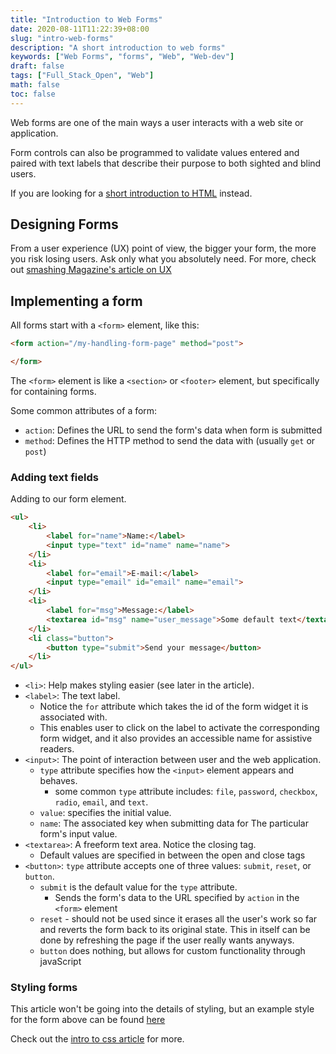 ```yaml
---
title: "Introduction to Web Forms"
date: 2020-08-11T11:22:39+08:00
slug: "intro-web-forms"
description: "A short introduction to web forms"
keywords: ["Web Forms", "forms", "Web", "Web-dev"]
draft: false
tags: ["Full_Stack_Open", "Web"]
math: false
toc: false
---
```


Web forms are one of the main ways a user interacts with a web site or application.

Form controls can also be programmed to validate values entered and paired with text labels that describe their purpose to both sighted and blind users.

If you are looking for a [short introduction to HTML](../part%200/html.md) instead.

## Designing Forms

From a user experience (UX) point of view, the bigger your form, the more you risk losing users. Ask only what you absolutely need. For more, check out [smashing Magazine's article on UX](https://www.smashingmagazine.com/2018/08/ux-html5-mobile-form-part-1/)

## Implementing a form

All forms start with a `<form>` element, like this:

```HTML
<form action="/my-handling-form-page" method="post">

</form>
```

The `<form>` element is like a `<section>` or `<footer>` element, but specifically for containing forms.

Some common attributes of a form:

- `action`: Defines the URL to send the form's data when form is submitted
- `method`: Defines the HTTP method to send the data with (usually `get` or `post`)

### Adding text fields

Adding to our form element.

```HTML
<ul>
    <li>
        <label for="name">Name:</label>
        <input type="text" id="name" name="name">
    </li>
    <li>
        <label for="email">E-mail:</label>
        <input type="email" id="email" name="email">
    </li>
    <li>
        <label for="msg">Message:</label>
        <textarea id="msg" name="user_message">Some default text</textarea>
    </li>
    <li class="button">
        <button type="submit">Send your message</button>
    </li>
</ul>
 ```

- `<li>`: Help makes styling easier (see later in the article). 
- `<label>`: The text label.
  - Notice the `for` attribute which takes the id of the form widget it is associated with.
  - This enables user to click on the label to activate the corresponding form widget, and it also provides an accessible name for assistive readers.
- `<input>`: The point of interaction between user and the web application.
  - `type` attribute specifies how the `<input>` element appears and behaves.
    - some common `type` attribute includes: `file`, `password`, `checkbox`, `radio`, `email`, and `text`.
  - `value`: specifies the initial value.
  - `name`: The associated key when submitting data for The particular form's input value.
- `<textarea>`: A freeform text area. Notice the closing tag.
  - Default values are specified in between the open and close tags
- `<button>`: `type` attribute accepts one of three values: `submit`, `reset`, or `button`.
  - `submit` is the default value for the `type` attribute.
    - Sends the form's data to the URL specified by `action` in the `<form>` element
  - `reset` - should not be used since it erases all the user's work so far and reverts the form back to its original state. This in itself can be done by refreshing the page if the user really wants anyways.
  - `button` does nothing, but allows for custom functionality through javaScript

### Styling forms

This article won't be going into the details of styling, but an example style for the form above can be found [here](https://github.com/mdn/learning-area/blob/master/html/forms/your-first-HTML-form/first-form-styled.html)

Check out the [intro to css article](css.md) for more.

